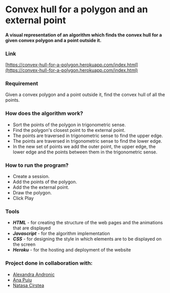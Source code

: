 # Convex hull for a polygon and an external point

#### A visual representation of an algorithm which finds the convex hull for a given convex polygon and a point outside it.

### Link
[https://convex-hull-for-a-polygon.herokuapp.com/index.html](https://convex-hull-for-a-polygon.herokuapp.com/index.html)

### Requirement
Given a convex polygon and a point outside it, find the convex hull of all the points.

### How does the algorithm work?
- Sort the points of the polygon in trigonometric sense.
- Find the polygon's closest point to the external point.
- The points are traversed in trigonometric sense to find the upper edge.
- The points are traversed in trigonometric sense to find the lower edge.
- In the new set of points we add the outer point, the upper edge, the lower edge and the points between them in the trigonometric sense.

### How to run the program?
- Create a session.
- Add the points of the polygon.
- Add the the external point.
- Draw the polygon.
- Click Play

### Tools
- ***HTML*** - for creating the structure of the web pages and the animations that are displayed
- ***Javascript*** - for the algorithm implementation
- ***CSS*** - for designing the style in which elements are to be displayed on the screen
- ***Heroku*** - for the hosting and deployment of the website

### Project done in collaboration with:
- [Alexandra Andronic](https://github.com/andronicaa)
- [Ana Puiu](https://github.com/AMAPuiu)
- [Natasa Cirstea](https://github.com/Natasa-C) 
